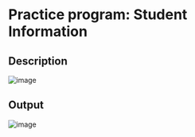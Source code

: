 # Practice program: Student Information

## Description

![image](https://github.com/Tan12d/PWC_RDBMS_using_Oracle/assets/100254217/159807e5-82cd-4986-9fec-be32ae522b76)

## Output

![image](https://github.com/Tan12d/PWC_RDBMS_using_Oracle/assets/100254217/9c6aa2d1-56a6-4203-953a-ea376c8686f9)
